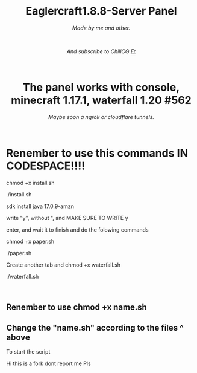 <h1 align="center">Eaglercraft1.8.8-Server Panel</h1>
<p align="center"><i>Made by me and other.</i></p>
<br>
<p align="center"><i>And subscribe to ChillCG <a href="https://www.youtube.com/@ChillCodegame221?sub_confirmation=1">Fr</a></i></p>
<br>
<h1 align="center">The panel works with console, minecraft 1.17.1, waterfall 1.20 #562</h1>
<p align="center"><i>Maybe soon a ngrok or cloudflare tunnels.</i></p>
<br>
<h1> Renember to use this commands IN CODESPACE!!!! </h1>
<p>chmod +x install.sh</p>
<p>./install.sh</p>
<p>sdk install java 17.0.9-amzn</p>
<p>write "y", without ", and MAKE SURE TO WRITE y</p>
<p>enter, and wait it to finish and do the folowing commands</p>
<p>chmod +x paper.sh</p>
<p>./paper.sh</p>
<p>Create another tab and chmod +x waterfall.sh</p>
<p>./waterfall.sh</p>
<br>
<h2> Renember to use chmod +x name.sh </h2>
<h2> Change the "name.sh" according to the files ^ above </h2>
<p>To start the script</p>
 Hi this is a fork dont report me Pls
 
